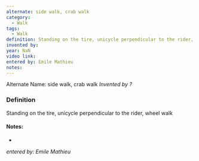 ```yaml
---
alternate: side walk, crab walk
category:
  - Walk
tags:
  - Walk
definition: Standing on the tire, unicycle perpendicular to the rider, wheel walk
invented by: 
year: NaN
video link: 
entered by: Emile Mathieu
notes: 
---
```

Alternate Name: side walk, crab walk
*Invented by ?*

### Definition
Standing on the tire, unicycle perpendicular to the rider, wheel walk


#### Notes:
- 
*entered by: Emile Mathieu*
